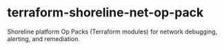 # terraform-shoreline-net-op-pack
Shoreline platform Op Packs (Terraform modules) for network debugging, alerting, and remediation.
